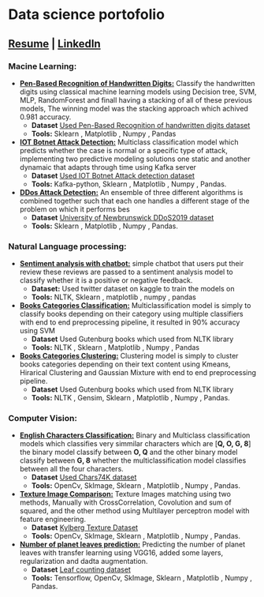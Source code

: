 # Data science portofolio
## [Resume](https://drive.google.com/file/d/1xzZ-ODQgKgDmlklIP3xmCJn3x76bHdLS/view?usp=sharing) | [LinkedIn](https://www.linkedin.com/in/hassan-essam)
### Macine Learning:
 - [**Pen-Based Recognition of Handwritten Digits:**](https://github.com/hassanmido22/Data-Science-Portofolio/tree/main/Machine%20learning/Classification/Pendigit%20Classification) Classify the handwritten digits using classical machine learning models using Decision tree, SVM, MLP, RandomForest and finall having a stacking of all of these previous models, The winning model was the stacking approach which achived 0.981 accuracy.
	-	**Dataset** [Used Pen-Based Recognition of handwritten digits dataset](https://datahub.io/machine-learning/pendigits)
	-	**Tools:** Sklearn , Matplotlib , Numpy , Pandas
 - [**IOT Botnet Attack Detection:**](https://github.com/hassanmido22/Data-Science-Portofolio/tree/main/Machine%20learning/Classification/Network%20Intrusion%20Detection) Multiclass classification model which predicts whether the case is normal or a specific type of attack, implementing two predictive modeling solutions one static and another dynamaic that adapts through time using Kafka server
	- **Dataset** [Used IOT Botnet Attack detection dataset](https://archive.ics.uci.edu/ml/datasets/detection_of_IoT_botnet_attacks_N_BaIoT)
	-	**Tools:** Kafka-python, Sklearn , Matplotlib , Numpy , Pandas.
- [**DDos Attack Detection:**](https://github.com/hassanmido22/Data-Science-Portofolio/tree/main/Machine%20learning/Classification/DDoS%20Attack%20Detection) An ensemble of three different algorithms is combined  together  such  that  each  one  handles a  different stage  of  the  problem  on  which  it  performs  bes
	- **Dataset** [University  of  Newbrunswick  DDoS2019  dataset](https://www.unb.ca/cic/datasets/ddos-2019.html)
	-	**Tools:** Sklearn , Matplotlib , Numpy , Pandas.
### Natural Language processing:
 -  [**Sentiment analysis with chatbot:**](https://github.com/hassanmido22/Data-Science-Portofolio/tree/main/Natural%20Language%20Processing/Sentiment%20analysis%20with%20chatbot) simple chatbot that users put their review these reviews are passed to a sentiment analysis model to classify whether it is a positive or negative feedback.
	 -	**Dataset:** Used twitter dataset on kaggle to train the models on
	- **Tools:** NLTK, Sklearn , matplotlib , numpy , pandas
 -  [**Books Categories Classification:**](https://github.com/hassanmido22/Text-Classification) Multiclassification model is simply to classify books depending on their category using multiple classifiers with end to end preprocessing pipeline, it resulted in 90% accuracy using SVM 
	- **Dataset** Used Gutenburg books which used from NLTK library
	-	**Tools:** NLTK , Sklearn , Matplotlib , Numpy , Pandas
-	[**Books Categories Clustering:**](https://github.com/hassanmido22/Data-Science-Portofolio/tree/main/Natural%20Language%20Processing/Books%20text%20Clustering) Clustering model is simply to cluster books categories depending on their text content using Kmeans, Hirarical Clustering and Gaussian Mixture with end to end preprocessing pipeline.
	- **Dataset** Used Gutenburg books which used from NLTK library
	-	**Tools:** NLTK , Gensim, Sklearn , Matplotlib , Numpy , Pandas.

### Computer Vision:
 - [**English Characters Classification:**](https://github.com/hassanmido22/Data-Science-Portofolio/tree/main/Computer%20Vision/Characters%20Classification) Binary and Multiclass classification models which classifies very simmilar characters which are [**Q, O, G, 8**] the binary model classify between **O, Q** and the other binary model classify between **G, 8** whether the multiclassification model classifies between all the four characters.
	- **Dataset** [Used Chars74K dataset](http://www.ee.surrey.ac.uk/CVSSP/demos/chars74k/)
	-	**Tools:** OpenCv, SkImage, Sklearn , Matplotlib , Numpy , Pandas.
-	[**Texture Image Comparison:**](https://github.com/hassanmido22/Data-Science-Portofolio/tree/main/Computer%20Vision/Characters%20Classification) Texture Images matching using two methods, Manually with CrossCorrelation, Covolution and sum of squared, and the other method using Multilayer perceptron model with feature engineering.
	- **Dataset** [Kylberg Texture Dataset](https://www.cb.uu.se/~gustaf/texture/)
	-	**Tools:** OpenCv, SkImage, Sklearn , Matplotlib , Numpy , Pandas.
-	[**Number of planet leaves prediction:**](https://github.com/hassanmido22/Data-Science-Portofolio/tree/main/Computer%20Vision/Number%20of%20planet%20leaves%20prediction) Predicting the number of planet leaves with transfer learning using VGG16, added some layers, regularization and dadta augmentation.
	- **Dataset** [Leaf counting dataset](https://vision.eng.au.dk/leaf-counting-dataset/)
	-	**Tools:** Tensorflow, OpenCv, SkImage, Sklearn , Matplotlib , Numpy , Pandas.
 
